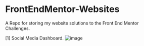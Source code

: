 ﻿# FrontEndMentor-Websites

A Repo for storing my website solutions to the Front End Mentor Challenges.

[1] Social Media Dashboard.
![image](https://user-images.githubusercontent.com/104685376/234985821-8a3d1eac-b62f-4bc1-a022-0db2b3d7278f.png)


